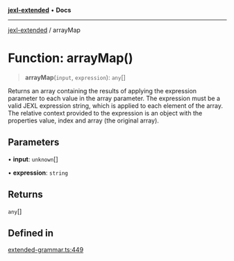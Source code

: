 [**jexl-extended**](../README.md) • **Docs**

***

[jexl-extended](../README.md) / arrayMap

# Function: arrayMap()

> **arrayMap**(`input`, `expression`): `any`[]

Returns an array containing the results of applying the expression parameter to each value in the array parameter.
The expression must be a valid JEXL expression string, which is applied to each element of the array.
The relative context provided to the expression is an object with the properties value, index and array (the original array).

## Parameters

• **input**: `unknown`[]

• **expression**: `string`

## Returns

`any`[]

## Defined in

[extended-grammar.ts:449](https://github.com/nikoraes/jexl-extended/blob/0f5e836bd796a7ceb7bc07f325b2ca770e2551a1/src/extended-grammar.ts#L449)
